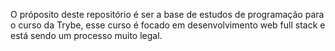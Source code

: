 O próposito deste repositório é ser a base de estudos de programação para o curso da Trybe, esse curso é focado em desenvolvimento web full stack e está sendo um processo muito legal.
